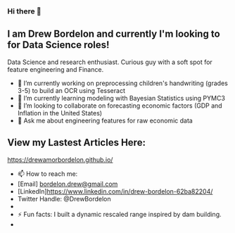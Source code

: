### Hi there 👋


## I am Drew Bordelon and currently I'm looking to for Data Science roles!
Data Science and research enthusiast.
Curious guy with a soft spot for feature engineering and Finance.

- 🔭 I’m currently working on preprocessing children's handwriting (grades 3-5) to build an OCR using Tesseract
- 🌱 I’m currently learning modeling with Bayesian Statistics using PYMC3
- 👯 I’m looking to collaborate on forecasting economic factors (GDP and Inflation in the United States)
- 💬 Ask me about engineering features for raw economic data

## View my Lastest Articles Here:
https://drewamorbordelon.github.io/

- 📫 How to reach me: 
- [Email] <bordelon.drew@gmail.com>
- [LinkedIn]<https://www.linkedin.com/in/drew-bordelon-62ba82204/>
- Twitter Handle: @DrewBordelon
- 
- ⚡ Fun facts: I built a dynamic rescaled range inspired by dam building.  
-                
